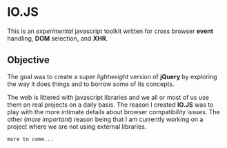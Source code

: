 # IO.JS
This is an *experimental* javascript toolkit written for cross browser **event** handling, **DOM** selection, and **XHR**.

## Objective
The goal was to create a super *lightweight* version of **jQuery** by exploring the way it does things and to borrow some of its concepts.

The web is littered with javascript libraries and we all or most of us use them on real projects on a daily basis.
The reason I created **IO.JS** was to play with the more intimate details about browser compatibility issues.
The other (*more important*) reason being that I am currently working on a project where we are not using external libraries.

`more to come...`